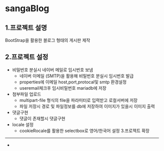 # sangaBlog

1.프로젝트 설명
----------------------------------------------------------------------
BootStrap을 활용한 블로그 형태의 게시판 제작

2.프로젝트 설정
----------------------------------------------------------------------
* 비밀번호 분실시 네이버 메일로 임시번호 보냄
  * 네이버 이메일 (SMTP)을 활용해 비밀번호 분실시 임시번호 발급
  * properties에 이메일 host,port,protocal및 smtp 환경설정
  * useremail체크후 임시비밀번호 mariadb에 저장 
* 첨부파일 업로드 
  * multipart-file 형식의 file을 파라미터로 입력받고 로컬서버에 저장
  * 파일 저장시 경로 및 파일정보를 db에 저장하여 이미지가 있을시 이미지 출력
* 댓글구현
  * 댓글이 존재할시 댓글구현 
* locale 설정 
  * cookieRocale를 활용한 selectbox로 영어/한국어 설정
3.프로젝트 확장    
----------------------------------------------------------------------
*
